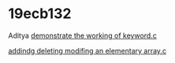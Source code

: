 # 19ecb132
Aditya
[demonstrate the working of keyword.c](https://github.com/100Adity/19ecb132/blob/main/To%20demonstrate%20the%20working%20of%20keyword%20long.c)
 
[addindg deleting modifing an elementary array.c](https://github.com/100Adity/19ecb132/blob/main/adding%2Cdeleting%2Cmodifinganelementinanarray.c)

